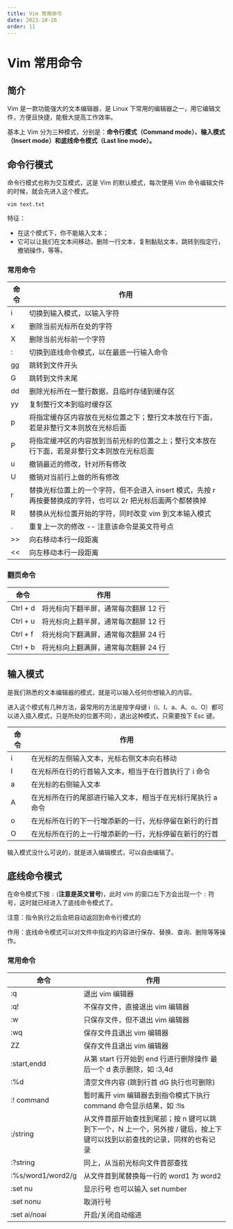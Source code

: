 ```yaml
---
title: Vim 常用命令
date: 2023-10-26
order: 11
---
```


# Vim 常用命令

## 简介

Vim 是一款功能强大的文本编辑器，是 Linux 下常用的编辑器之一，用它编辑文件，方便且快捷，能极大提高工作效率。

基本上 Vim 分为三种模式，分别是：**命令行模式（Command mode）、输入模式（Insert mode）和底线命令模式（Last line mode）。**

## 命令行模式

命令行模式也称为交互模式，这是 Vim 的默认模式，每次使用 Vim 命令编辑文件的时候，就会先进入这个模式。

```
vim text.txt
```

特征：

- 在这个模式下，你不能输入文本；
- 它可以让我们在文本间移动，删除一行文本，复制黏贴文本，跳转到指定行，撤销操作，等等。

### 常用命令

| 命令 | 作用 |
| --- |  --- |
| i | 切换到输入模式，以输入字符 |
| x | 删除当前光标所在处的字符 |
| X | 删除当前光标前一个字符 |
| : | 切换到底线命令模式，以在最底一行输入命令 |
| gg | 跳转到文件开头 |
| G | 跳转到文件末尾 |
| dd | 删除光标所在一整行数据，且临时存储到缓存区 |
| yy | 复制整行文本到临时缓存区 |
| p | 将指定缓存区内容放在光标位置之下；整行文本放在行下面，若是非整行文本则放在光标后面 |
| P | 将指定缓冲区的内容放到当前光标的位置之上；整行文本放在行下面，若是非整行文本则放在光标后面 |
| u | 撤销最近的修改，针对所有修改 |
| U | 撤销对当前行上做的所有修改 |
| r | 替换光标位置上的一个字符，但不会进入 insert 模式，先按 r 再按要替换成的字符，也可以 2r 把光标后面两个都替换掉 |
| R | 替换从光标位置开始的字符，同时改变 vim 到文本输入模式 |
| . | 重复上一次的修改 -- 注意该命令是英文符号点 |
| \>> | 向右移动本行一段距离 |
| << | 向左移动本行一段距离 |

### 翻页命令

| 命令 | 作用 |
| --- |  --- |
| Ctrl + d | 将光标向下翻半屏，通常每次翻屏 12 行 |
| Ctrl + u | 将光标向上翻半屏，通常每次翻屏 12 行 |
| Ctrl + f | 将光标向下翻满屏，通常每次翻屏 24 行 |
| Ctrl + b | 将光标向上翻满屏，通常每次翻屏 24 行 |

## 输入模式

是我们熟悉的文本编辑器的模式，就是可以输入任何你想输入的内容。

进入这个模式有几种方法，最常用的方法是按字母键 i（i、I、a、A、o、O）都可以进入插入模式，只是所处的位置不同），退出这种模式，只需要按下 Esc 键。

| 命令 | 作用 |
| --- |  --- |
| i | 在光标的左侧输入文本，光标右侧文本向右移动 |
| I | 在光标所在行的行首输入文本，相当于在行首执行了 i 命令 |
| a | 在光标的右侧输入文本 |
| A | 在光标所在行的尾部进行输入文本，相当于在光标行尾执行 a 命令 |
| o | 在光标所在行的下一行增添新的一行，光标停留在新行的行首 |
| O | 在光标所在行的上一行增添新的一行，光标停留在新行的行首 |

输入模式没什么可说的，就是进入编辑模式，可以自由编辑了。

## 底线命令模式

在命令模式下按 `:` (**注意是英文冒号**)，此时 vim 的窗口左下方会出现一个 `:` 符号，这时就已经进入了底线命令模式了。

注意：指令执行之后会把自动返回到命令行模式的

作用：底线命令模式可以对文件中指定的内容进行保存、替换、查询、删除等等操作。

### 常用命令

| 命令 | 作用 |
| --- |  --- |
| :q | 退出 vim 编辑器 |
| :q! | 不保存文件，直接退出 vim 编辑器 |
| :w | 只保存文件，但不退出 vim 编辑器 |
| :wq | 保存文件且退出 vim 编辑器 |
| ZZ | 保存文件且退出 vim 编辑器 |
| :start,endd | 从第 start 行开始到 end 行进行删除操作 最后一个 d 表示删除，如 :3,4d |
| :%d | 清空文件内容 (跳到行首 dG 执行也可删除) |
| :! command | 暂时离开 vim 编辑器去到指令模式下执行 command 命令显示结果，如 :!ls |
| :/string | 从文件首部开始查找到尾部；按 n 键可以跳到下一个，N 上一个，另外按 / 键后，按上下键可以找到以前查找的记录，同样的也有记录 |
| :?string | 同上，从当前光标向文件首部查找 |
| :%s/word1/word2/g | 从文件首到尾替换每一行的 word1 为 word2 |
| :set nu | 显示行号 也可以输入 set number |
| :set nonu | 取消行号 |
| :set ai/noai | 开启/关闭自动缩进 |